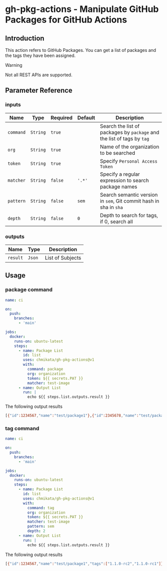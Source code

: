 # gh-pkg-actions - Manipulate GitHub Packages for GitHub Actions

## Introduction

This action refers to GitHub Packages.
You can get a list of packages and the tags they have been assigned.

> [!WARNING]
> Not all REST APIs are supported.

## Parameter Reference

### inputs

| Name      | Type     | Required | Default | Description                                                            |
| --------- | -------- | -------- | ------- | ---------------------------------------------------------------------- |
| `command` | `String` | `true`   |         | Search the list of packages by `package` and the list of tags by `tag` |
| `org`     | `String` | `true`   |         | Name of the organization to be searched                                |
| `token`   | `String` | `true`   |         | Specify `Personal Access Token`                                        |
| `matcher` | `String` | `false`  | `'.*'`  | Specify a regular expression to search package names                   |
| `pattern` | `String` | `false`  | `sem`   | Search semantic version in `sem`, Git commit hash in sha in `sha`      |
| `depth`   | `String` | `false`  | `0`     | Depth to search for tags, if 0, search all                             |

### outputs

| Name     | Type   | Description      |
| -------- | ------ | ---------------- |
| `result` | `Json` | List of Subjects |

## Usage

### package command

```yaml
name: ci

on:
  push:
    branches:
      - 'main'

jobs:
  docker:
    runs-on: ubuntu-latest
    steps:
      - name: Package List
        id: list
        uses: chmikata/gh-pkg-actions@v1
        with:
          command: package
          org: organization
          token: ${{ secrets.PAT }}
          matcher: test-image
      - name: Output List
        run: |
          echo ${{ steps.list.outputs.result }}
```
The following output results
```bash
[{"id":1234567,"name":"test/package1"},{"id":2345678,"name":"test/package2"}]
```

### tag command

```yaml
name: ci

on:
  push:
    branches:
      - 'main'

jobs:
  docker:
    runs-on: ubuntu-latest
    steps:
      - name: Package List
        id: list
        uses: chmikata/gh-pkg-actions@v1
        with:
          command: tag
          org: organization
          token: ${{ secrets.PAT }}
          matcher: test-image
          pattern: sem
          depth: 2
      - name: Output List
        run: |
          echo ${{ steps.list.outputs.result }}
```
The following output results
```bash
[{"id":1234567,"name":"test/package1","tags":["1.1.0-rc2","1.1.0-rc1"]},{"id":2345678,"name":"test/package2","tags":["1.2.0","1.1.0"]}]
```
